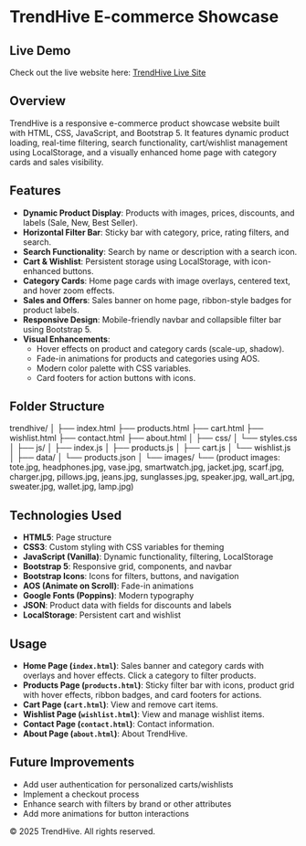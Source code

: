 # TrendHive E-commerce Showcase

## Live Demo
Check out the live website here: [TrendHive Live Site](https://sakshishinde015.github.io/E-Commerce-Product-Showcase/)

## Overview
TrendHive is a responsive e-commerce product showcase website built with HTML, CSS, JavaScript, and Bootstrap 5. It features dynamic product loading, real-time filtering, search functionality, cart/wishlist management using LocalStorage, and a visually enhanced home page with category cards and sales visibility.

## Features
- **Dynamic Product Display**: Products with images, prices, discounts, and labels (Sale, New, Best Seller).  
- **Horizontal Filter Bar**: Sticky bar with category, price, rating filters, and search.  
- **Search Functionality**: Search by name or description with a search icon.  
- **Cart & Wishlist**: Persistent storage using LocalStorage, with icon-enhanced buttons.  
- **Category Cards**: Home page cards with image overlays, centered text, and hover zoom effects.  
- **Sales and Offers**: Sales banner on home page, ribbon-style badges for product labels.  
- **Responsive Design**: Mobile-friendly navbar and collapsible filter bar using Bootstrap 5.  
- **Visual Enhancements**:
  - Hover effects on product and category cards (scale-up, shadow).  
  - Fade-in animations for products and categories using AOS.  
  - Modern color palette with CSS variables.  
  - Card footers for action buttons with icons.  

## Folder Structure
trendhive/
│
├── index.html
├── products.html
├── cart.html
├── wishlist.html
├── contact.html
├── about.html
│
├── css/
│   └── styles.css
│
├── js/
│   ├── index.js
│   ├── products.js
│   ├── cart.js
│   └── wishlist.js
│
├── data/
│   └── products.json
│
└── images/
    └── (product images: tote.jpg, headphones.jpg, vase.jpg, smartwatch.jpg, jacket.jpg, scarf.jpg, charger.jpg, pillows.jpg, jeans.jpg, sunglasses.jpg, speaker.jpg, wall_art.jpg, sweater.jpg, wallet.jpg, lamp.jpg)

## Technologies Used
- **HTML5**: Page structure  
- **CSS3**: Custom styling with CSS variables for theming  
- **JavaScript (Vanilla)**: Dynamic functionality, filtering, LocalStorage  
- **Bootstrap 5**: Responsive grid, components, and navbar  
- **Bootstrap Icons**: Icons for filters, buttons, and navigation  
- **AOS (Animate on Scroll)**: Fade-in animations  
- **Google Fonts (Poppins)**: Modern typography  
- **JSON**: Product data with fields for discounts and labels  
- **LocalStorage**: Persistent cart and wishlist  

## Usage
- **Home Page (`index.html`)**: Sales banner and category cards with overlays and hover effects. Click a category to filter products.  
- **Products Page (`products.html`)**: Sticky filter bar with icons, product grid with hover effects, ribbon badges, and card footers for actions.  
- **Cart Page (`cart.html`)**: View and remove cart items.  
- **Wishlist Page (`wishlist.html`)**: View and manage wishlist items.  
- **Contact Page (`contact.html`)**: Contact information.  
- **About Page (`about.html`)**: About TrendHive.

## Future Improvements
- Add user authentication for personalized carts/wishlists  
- Implement a checkout process  
- Enhance search with filters by brand or other attributes  
- Add more animations for button interactions  

&copy; 2025 TrendHive. All rights reserved.
